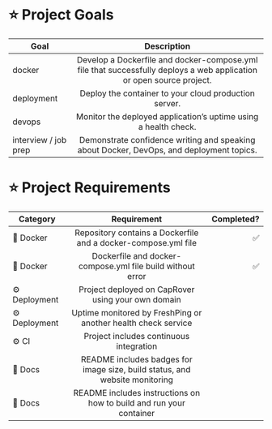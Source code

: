 # **⭐️ Project Goals**

| Goal          | Description   | 
| ------------- |:-------------:| 
| docker     | Develop a Dockerfile and docker-compose.yml file that successfully deploys a web application or open source project. |
| deployment     | Deploy the container to your cloud production server.     |
| devops | Monitor the deployed application’s uptime using a health check.      |
| interview / job prep    | Demonstrate confidence writing and speaking about Docker, DevOps, and deployment topics. |



# **⭐️ Project Requirements**

| Category          | Requirement   | Completed?   |
| ------------- |:-------------:| -----------:|
| 🐳 Docker    | Repository contains a Dockerfile and a docker-compose.yml file | ✅ |
| 🐳 Docker    | Dockerfile and docker-compose.yml file build without error   |  ✅  |
| ⚙️ Deployment | Project deployed on CapRover using your own domain     |    |
| ⚙️ Deployment   | Uptime monitored by FreshPing or another health check service |  |
| ⚙️ CI	    | Project includes continuous integration  |    |
| 📝 Docs	| README includes badges for image size, build status, and website monitoring    |    |
| 📝 Docs   | README includes instructions on how to build and run your container |  |